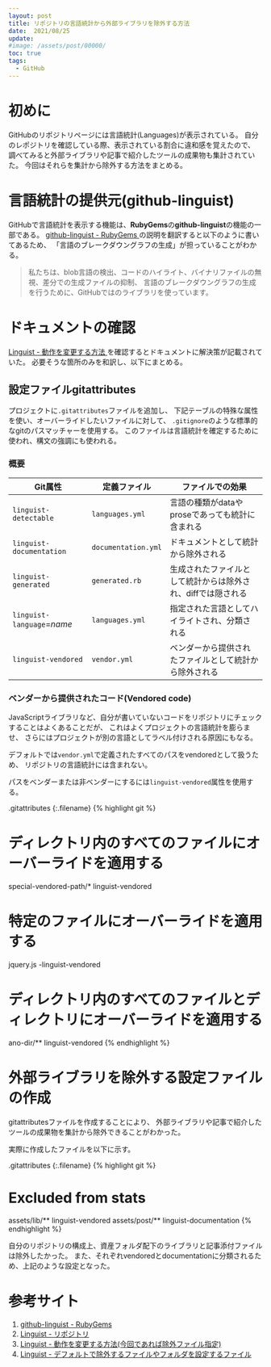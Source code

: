 ```yaml
---
layout: post
title: リポジトリの言語統計から外部ライブラリを除外する方法
date:  2021/08/25
update: 
#image: /assets/post/00000/
toc: true
tags:
  - GitHub
---
```


# 初めに

GitHubのリポジトリページには言語統計(Languages)が表示されている。
自分のレポジトリを確認している際、表示されている割合に違和感を覚えたので、
調べてみると外部ライブラリや記事で紹介したツールの成果物も集計されていた。
今回はそれらを集計から除外する方法をまとめる。


# 言語統計の提供元(github-linguist)

GitHubで言語統計を表示する機能は、**RubyGems**の**github-linguist**の機能の一部である。
[github-linguist - RubyGems
](https://rubygems.org/gems/github-linguist)
の説明を翻訳すると以下のように書いてあるため、
「言語のブレークダウングラフの生成」が担っていることがわかる。

> 私たちは、blob言語の検出、コードのハイライト、バイナリファイルの無視、差分での生成ファイルの抑制、
> 言語のブレークダウングラフの生成を行うために、GitHubではのライブラリを使っています。


# ドキュメントの確認

[Linguist - 動作を変更する方法
](https://github.com/github/linguist/blob/master/docs/overrides.md)
を確認するとドキュメントに解決策が記載されていた。
必要そうな箇所のみを和訳し、以下にまとめる。

## 設定ファイルgitattributes

プロジェクトに`.gitattributes`ファイルを追加し、
下記テーブルの特殊な属性を使い、オーバーライドしたいファイルに対して、
`.gitignore`のような標準的なgitのパスマッチャーを使用する。
このファイルは言語統計を確定するために使われ、構文の強調にも使われる。


### 概要

| Git属性                    | 定義ファイル        | ファイルでの効果                                             |
| -------------------------- | ------------------- | ------------------------------------------------------------ |
| `linguist-detectable`      | `languages.yml`     | 言語の種類がdataやproseであっても統計に含まれる              |
| `linguist-documentation`   | `documentation.yml` | ドキュメントとして統計から除外される                         |
| `linguist-generated`       | `generated.rb`      | 生成されたファイルとして統計からは除外され、diffでは隠される |
| `linguist-language`=*name* | `languages.yml`     | 指定された言語としてハイライトされ、分類される               |
| `linguist-vendored`        | `vendor.yml`        | ベンダーから提供されたファイルとして統計から除外される       |


### ベンダーから提供されたコード(Vendored code)

JavaScriptライブラリなど、自分が書いていないコードをリポジトリにチェックすることはよくあることだが、
これはよくプロジェクトの言語統計を膨らませ、
さらにはプロジェクトが別の言語としてラベル付けされる原因にもなる。

デフォルトでは`vendor.yml`で定義されたすべてのパスをvendoredとして扱うため、
リポジトリの言語統計には含まれない。

パスをベンダーまたは非ベンダーにするには`linguist-vendored`属性を使用する。

.gitattributes
{:.filename}
{% highlight git %}
# ディレクトリ内のすべてのファイルにオーバーライドを適用する
special-vendored-path/* linguist-vendored
# 特定のファイルにオーバーライドを適用する
jquery.js -linguist-vendored
# ディレクトリ内のすべてのファイルとディレクトリにオーバーライドを適用する
ano-dir/** linguist-vendored
{% endhighlight %}


# 外部ライブラリを除外する設定ファイルの作成

gitattributesファイルを作成することにより、
外部ライブラリや記事で紹介したツールの成果物を集計から除外できることがわかった。

実際に作成したファイルを以下に示す。

.gitattributes
{:.filename}
{% highlight git %}
# Excluded from stats
assets/lib/**  linguist-vendored
assets/post/** linguist-documentation
{% endhighlight %}

自分のリポジトリの構成上、資産フォルダ配下のライブラリと記事添付ファイルは除外したかった。
また、それぞれvendoredとdocumentationに分類されるため、上記のような設定となった。


# 参考サイト

  1. [github-linguist - RubyGems
     ](https://rubygems.org/gems/github-linguist)
  2. [Linguist - リポジトリ
     ](https://github.com/github/linguist)
  3. [Linguist - 動作を変更する方法(今回であれば除外ファイル指定)
     ](https://github.com/github/linguist/blob/master/docs/overrides.md)
  4. [Linguist - デフォルトで除外するファイルやフォルダを設定するファイル
     ](https://github.com/github/linguist/blob/master/lib/linguist/vendor.yml)

